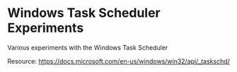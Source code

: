 # Windows Task Scheduler Experiments
Various experiments with the Windows Task Scheduler<br>

Resource: https://docs.microsoft.com/en-us/windows/win32/api/_taskschd/
